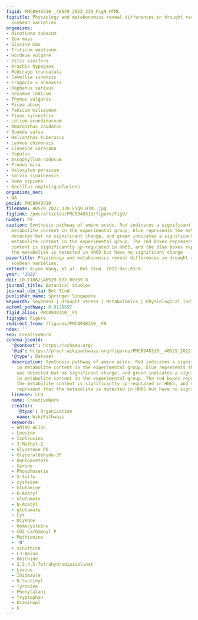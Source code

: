 ```yaml
---
figid: PMC8948310__40529_2022_339_Fig9_HTML
figtitle: Physiology and metabonomics reveal differences in drought resistance among
  soybean varieties
organisms:
- Nicotiana tabacum
- Zea mays
- Glycine max
- Triticum aestivum
- Hordeum vulgare
- Vitis vinifera
- Arachis hypogaea
- Medicago truncatula
- Camellia sinensis
- Fragaria x ananassa
- Raphanus sativus
- Sesamum indicum
- Thymus vulgaris
- Picea abies
- Panicum miliaceum
- Pinus sylvestris
- Lolium arundinaceum
- Amaranthus caudatus
- Suaeda salsa
- Helianthus tuberosus
- Leymus chinensis
- Eleusine coracana
- Populus
- Ascophyllum nodosum
- Prunus mira
- Haloxylon persicum
- Salvia sinaloensis
- Homo sapiens
- Bacillus amyloliquefaciens
organisms_ner:
- NA
pmcid: PMC8948310
filename: 40529_2022_339_Fig9_HTML.jpg
figlink: /pmc/articles/PMC8948310/figure/Fig9/
number: F9
caption: Synthesis pathway of amino acids. Red indicates a significant increase in
  metabolite content in the experimental group, blue represents the metabolite was
  detected but no significant change, and green indicates a significant decrease in
  metabolite content in the experimental group. The red boxes represent that the metabolite
  content is significantly up-regulated in HN65, and the blue boxes represent that
  the metabolite is detected in HN65 but have no significant change
papertitle: Physiology and metabonomics reveal differences in drought resistance among
  soybean varieties.
reftext: Xiyue Wang, et al. Bot Stud. 2022 Dec;63:8.
year: '2022'
doi: 10.1186/s40529-022-00339-8
journal_title: Botanical Studies
journal_nlm_ta: Bot Stud
publisher_name: Springer Singapore
keywords: Soybeans | Drought stress | Metabolomics | Physiological indicators
automl_pathway: 0.9126597
figid_alias: PMC8948310__F9
figtype: Figure
redirect_from: /figures/PMC8948310__F9
ndex: ''
seo: CreativeWork
schema-jsonld:
  '@context': https://schema.org/
  '@id': https://pfocr.wikipathways.org/figures/PMC8948310__40529_2022_339_Fig9_HTML.html
  '@type': Dataset
  description: Synthesis pathway of amino acids. Red indicates a significant increase
    in metabolite content in the experimental group, blue represents the metabolite
    was detected but no significant change, and green indicates a significant decrease
    in metabolite content in the experimental group. The red boxes represent that
    the metabolite content is significantly up-regulated in HN65, and the blue boxes
    represent that the metabolite is detected in HN65 but have no significant change
  license: CC0
  name: CreativeWork
  creator:
    '@type': Organization
    name: WikiPathways
  keywords:
  - AMINO ACIDS
  - Leucine
  - Isoleucine
  - 3-Methyl-2
  - Glycetone PO
  - Glyceraldehyde-3P
  - Dunloacetate
  - Serine
  - Phosphoserie
  - S-Sulfo
  - cysteine
  - Glutamine
  - O-Acetyl
  - Glutamate
  - N-Acetyl
  - glutamate
  - Lys
  - DCyeone
  - Homocysteine
  - CO2 Carbamoyl P
  - Methionine
  - 'N'
  - oinithine
  - L3-Amino
  - Omithine
  - 2,3,4,5-Tetrahydrodipicolinat
  - Lysine
  - Imidazole
  - N-Succinyl
  - Tyrosine
  - Phenylalani
  - Tryptophan
  - Diaminopl
  - O
---
```

